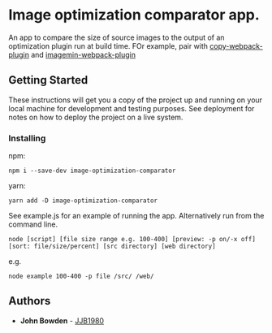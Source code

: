 # Image optimization comparator app.

An app to compare the size of source images to the output of an optimization plugin run at build time.
FOr example, pair with [copy-webpack-plugin](https://github.com/webpack-contrib/copy-webpack-plugin) and [imagemin-webpack-plugin](https://github.com/Klathmon/imagemin-webpack-plugin)

## Getting Started

These instructions will get you a copy of the project up and running on your local machine for development and testing purposes. See deployment for notes on how to deploy the project on a live system.

### Installing

npm:
```
npm i --save-dev image-optimization-comparator
```

yarn:
```
yarn add -D image-optimization-comparator
```

See example.js for an example of running the app.  Alternatively run from the command line.
```
node [script] [file size range e.g. 100-400] [preview: -p on/-x off] [sort: file/size/percent] [src directory] [web directory]
```
e.g.
```
node example 100-400 -p file /src/ /web/
```

## Authors

* **John Bowden** - [JJB1980](https://github.com/JJB1980)
